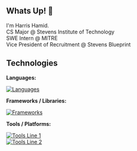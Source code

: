 ## Whats Up! 👋

I'm Harris Hamid.<br>
CS Major @ Stevens Institute of Technology<br>
SWE Intern @ MITRE<br>
Vice President of Recruitment @ Stevens Blueprint
<!--
**HarrisHamid/HarrisHamid** is a ✨ _special_ ✨ repository because its `README.md` (this file) appears on your GitHub profile.
-->

## Technologies

**Languages:** 

[![Languages](https://skillicons.dev/icons?i=java,python,js,cpp,c)](https://skillicons.dev)

**Frameworks / Libraries:**

[![Frameworks](https://skillicons.dev/icons?i=flask,react,bootstrap,tensorflow)](https://skillicons.dev)

**Tools / Platforms:**

[![Tools Line 1](https://skillicons.dev/icons?i=vscode,eclipse,git,nodejs,postman)](https://skillicons.dev)  
[![Tools Line 2](https://skillicons.dev/icons?i=firebase,mongodb,ubuntu)](https://skillicons.dev)
